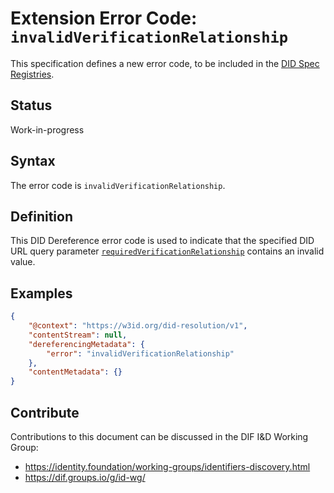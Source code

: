 # Extension Error Code: `invalidVerificationRelationship`

This specification defines a new error code, to be included in the [DID Spec Registries](https://w3c.github.io/did-spec-registries/).

## Status

Work-in-progress

## Syntax

The error code is `invalidVerificationRelationship`.

## Definition

This DID Dereference error code is used to indicate that the specified DID URL query parameter [`requiredVerificationRelationship`](../parameters/required-verification-relationship.md) contains an invalid value.

## Examples

```json
{
	"@context": "https://w3id.org/did-resolution/v1",
	"contentStream": null,
	"dereferencingMetadata": {
		"error": "invalidVerificationRelationship"
	},
	"contentMetadata": {}
}
```

## Contribute

Contributions to this document can be discussed in the DIF I&D Working Group:

 * https://identity.foundation/working-groups/identifiers-discovery.html
 * https://dif.groups.io/g/id-wg/
